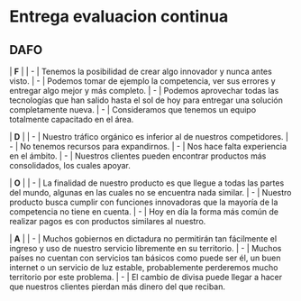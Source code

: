 # Entrega evaluacion continua 
## DAFO

| **F** |
| - | Tenemos la posibilidad de crear algo innovador y nunca antes visto.
| - | Podemos tomar de ejemplo la competencia, ver sus errores y entregar algo mejor y más completo.
| - | Podemos aprovechar todas las tecnologías que han salido hasta el sol de hoy para entregar una solución completamente nueva.
| - | Consideramos que tenemos un equipo totalmente capacitado en el área.

| **D** |
| - | Nuestro tráfico orgánico es inferior al de nuestros competidores. 
| - | No tenemos recursos para expandirnos.
| - | Nos hace falta experiencia en el ámbito.
| - | Nuestros clientes pueden encontrar productos más consolidados, los cuales apoyar.

| **O** |
| - | La finalidad de nuestro producto es que llegue a todas las partes del mundo, algunas en las cuales no se encuentra nada similar.
| - | Nuestro producto busca cumplir con funciones innovadoras que la mayoría de la competencia no tiene en cuenta. 
| - | Hoy en día la forma más común de realizar pagos es con productos similares al nuestro.

| **A** |
| - | Muchos gobiernos en dictadura no permitirán tan fácilmente el ingreso y uso de nuestro servicio libremente en su territorio. 
| - | Muchos países no cuentan con servicios tan básicos como puede ser él, un buen internet o un servicio de luz estable, probablemente perderemos mucho territorio por este problema. 
| - | El cambio de divisa puede llegar a hacer que nuestros clientes pierdan más dinero del que reciban.
